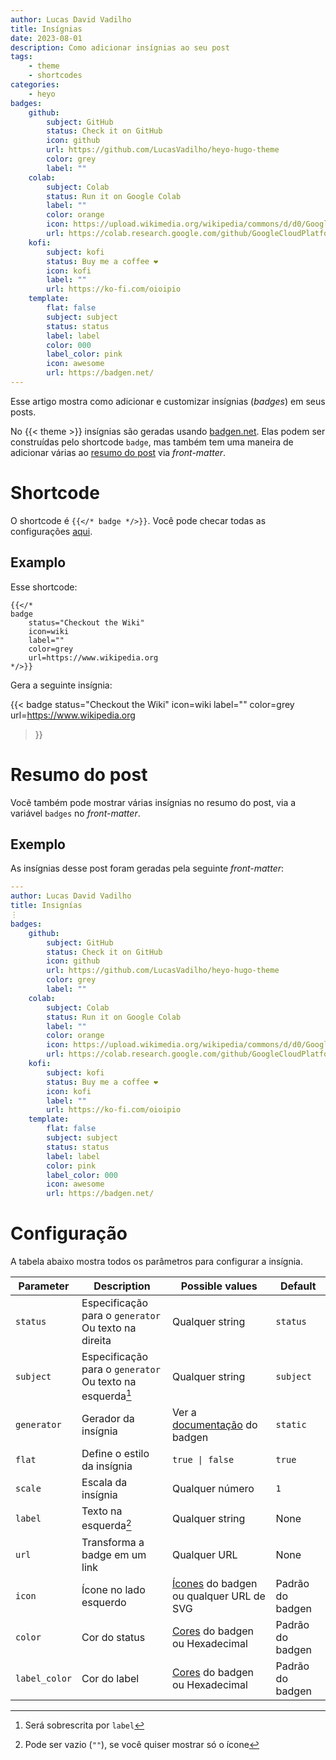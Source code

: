 ```yaml
---
author: Lucas David Vadilho
title: Insígnias
date: 2023-08-01
description: Como adicionar insígnias ao seu post
tags: 
    - theme
    - shortcodes
categories:
    - heyo
badges:
    github:
        subject: GitHub
        status: Check it on GitHub
        icon: github
        url: https://github.com/LucasVadilho/heyo-hugo-theme
        color: grey
        label: ""
    colab:
        subject: Colab
        status: Run it on Google Colab
        label: ""
        color: orange
        icon: https://upload.wikimedia.org/wikipedia/commons/d/d0/Google_Colaboratory_SVG_Logo.svg
        url: https://colab.research.google.com/github/GoogleCloudPlatform/vertex-ai-samples/blob/main/notebooks/official/model_monitoring/model_monitoring.ipynb
    kofi:
        subject: kofi
        status: Buy me a coffee ❤️
        icon: kofi
        label: ""
        url: https://ko-fi.com/oioipio
    template:
        flat: false
        subject: subject
        status: status
        label: label
        color: 000
        label_color: pink
        icon: awesome
        url: https://badgen.net/
---
```


Esse artigo mostra como adicionar e customizar insígnias (_badges_) em seus posts.

<!--more-->

No {{< theme >}} insígnias são geradas usando [badgen.net](https://badgen.net/). Elas podem ser construídas pelo shortcode `badge`, mas também tem uma maneira de adicionar várias ao [resumo do post](#resumo-do-post) via _front-matter_.

# Shortcode

O shortcode é `{{</* badge */>}}`. Você pode checar todas as configurações [aqui](#configuração).

## Examplo

Esse shortcode:

```go-html-template
{{</* 
badge 
    status="Checkout the Wiki"
    icon=wiki
    label=""
    color=grey
    url=https://www.wikipedia.org
*/>}}
```

Gera a seguinte insígnia:

{{< 
badge 
    status="Checkout the Wiki"
    icon=wiki
    label=""
    color=grey
    url=https://www.wikipedia.org
>}}


# Resumo do post

Você também pode mostrar várias insígnias no resumo do post, via a variável `badges` no _front-matter_.

## Exemplo

As insígnias desse post foram geradas pela seguinte _front-matter_:

```yaml
---
author: Lucas David Vadilho
title: Insignías
⋮
badges:
    github:
        subject: GitHub
        status: Check it on GitHub
        icon: github
        url: https://github.com/LucasVadilho/heyo-hugo-theme
        color: grey
        label: ""
    colab:
        subject: Colab
        status: Run it on Google Colab
        label: ""
        color: orange
        icon: https://upload.wikimedia.org/wikipedia/commons/d/d0/Google_Colaboratory_SVG_Logo.svg
        url: https://colab.research.google.com/github/GoogleCloudPlatform/vertex-ai-samples/blob/main/notebooks/official/model_monitoring/model_monitoring.ipynb
    kofi:
        subject: kofi
        status: Buy me a coffee ❤️
        icon: kofi
        label: ""
        url: https://ko-fi.com/oioipio
    template:
        flat: false
        subject: subject
        status: status
        label: label
        color: pink
        label_color: 000
        icon: awesome
        url: https://badgen.net/
```

# Configuração

A tabela abaixo mostra todos os parâmetros para configurar a insígnia.

| Parameter | Description | Possible values | Default |
|---|---|---|---|
| `status` | Especificação para o `generator` <br /> Ou texto na direita | Qualquer string | `status`  |
| `subject` | Especificação para o `generator` <br /> Ou texto na esquerda[^1] | Qualquer string | `subject` |
| `generator` | Gerador da insígnia | Ver a [documentação](https://badgen.net/help#generators) do badgen | `static` |
| `flat` | Define o estilo da insígnia | `true \| false` | `true` |
| `scale` | Escala da insígnia | Qualquer número | `1` |
| `label` | Texto na esquerda[^2] | Qualquer string | None |
| `url` | Transforma a badge em um link | Qualquer URL | None |
| `icon` | Ícone no lado esquerdo | [Ícones](https://badgen.net/help#icons) do badgen ou qualquer URL de SVG | Padrão do badgen |
| `color` | Cor do status | [Cores](https://badgen.net/help#colors) do badgen ou Hexadecimal | Padrão do badgen |
| `label_color` | Cor do label | [Cores](https://badgen.net/help#colors) do badgen ou Hexadecimal | Padrão do badgen |

[^1]: Será sobrescrita por `label`
[^2]: Pode ser vazio (`""`), se você quiser mostrar só o ícone